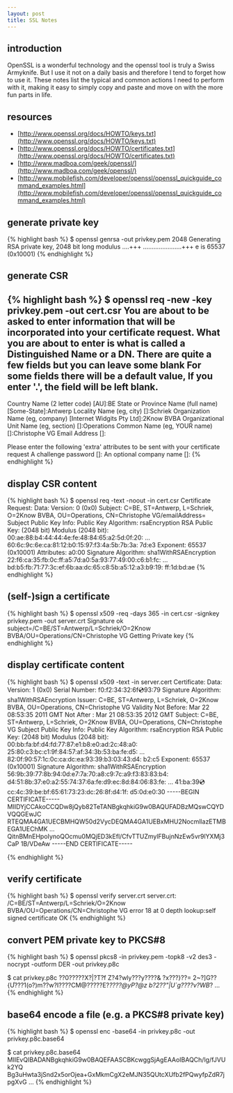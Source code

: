 ```yaml
---
layout: post
title: SSL Notes
---
```


## introduction

OpenSSL is a wonderful technology and the openssl tool is truly a Swiss
Armyknife. But I use it not on a daily basis and therefore I tend to forget
how to use it. These notes list the typical and common actions I need to
perform with it, making it easy to simply copy and paste and move on with the
more fun parts in life.

## resources

* [http://www.openssl.org/docs/HOWTO/keys.txt](http://www.openssl.org/docs/HOWTO/keys.txt)
* [http://www.openssl.org/docs/HOWTO/certificates.txt](http://www.openssl.org/docs/HOWTO/certificates.txt)
* [http://www.madboa.com/geek/openssl/](http://www.madboa.com/geek/openssl/)
* [http://www.mobilefish.com/developer/openssl/openssl_quickguide_command_examples.html](http://www.mobilefish.com/developer/openssl/openssl_quickguide_command_examples.html)

## generate private key

{% highlight bash %}
$ openssl genrsa -out privkey.pem 2048
Generating RSA private key, 2048 bit long modulus
....+++
......................+++
e is 65537 (0x10001)
{% endhighlight %}

## generate CSR

{% highlight bash %}
$ openssl req -new -key privkey.pem -out cert.csr
You are about to be asked to enter information that will be incorporated
into your certificate request.
What you are about to enter is what is called a Distinguished Name or a DN.
There are quite a few fields but you can leave some blank
For some fields there will be a default value,
If you enter '.', the field will be left blank.
-----
Country Name (2 letter code) [AU]:BE
State or Province Name (full name) [Some-State]:Antwerp
Locality Name (eg, city) []:Schriek
Organization Name (eg, company) [Internet Widgits Pty Ltd]:2Know BVBA
Organizational Unit Name (eg, section) []:Operations
Common Name (eg, YOUR name) []:Christophe VG
Email Address []:

Please enter the following 'extra' attributes
to be sent with your certificate request
A challenge password []:
An optional company name []:
{% endhighlight %}

## display CSR content ##

{% highlight bash %}
$ openssl req -text -noout -in cert.csr
Certificate Request:
    Data:
        Version: 0 (0x0)
        Subject: C=BE, ST=Antwerp, L=Schriek, O=2Know BVBA, OU=Operations, CN=Christophe VG/emailAddress=
        Subject Public Key Info:
            Public Key Algorithm: rsaEncryption
            RSA Public Key: (2048 bit)
                Modulus (2048 bit):
                    00:ae:88:b4:44:44:4e:fe:48:84:65:a2:5d:0f:20:
										...
                    60:6c:9c:6e:ca:81:12:b0:15:97:f3:4a:5b:7b:3a:
                    7d:e3
                Exponent: 65537 (0x10001)
        Attributes:
            a0:00
    Signature Algorithm: sha1WithRSAEncryption
        22:f6:ca:35:fb:0c:ff:a5:7d:a0:5a:93:77:49:00:c6:b1:fc:
				...
        bd:b5:fb:71:77:3c:ef:6b:aa:dc:65:c8:5b:a5:12:a3:b9:19:
        ff:1d:bd:ae
{% endhighlight %}

## (self-)sign a certificate ##

{% highlight bash %}
$ openssl x509 -req -days 365 -in cert.csr -signkey privkey.pem -out server.crt
Signature ok
subject=/C=BE/ST=Antwerp/L=Schriek/O=2Know BVBA/OU=Operations/CN=Christophe VG
Getting Private key
{% endhighlight %}

## display certificate content

{% highlight bash %}
$ openssl x509 -text -in server.cert
Certificate:
    Data:
        Version: 1 (0x0)
        Serial Number:
            f0:f2:34:32:6f:cd:93:79
        Signature Algorithm: sha1WithRSAEncryption
        Issuer: C=BE, ST=Antwerp, L=Schriek, O=2Know BVBA, OU=Operations, CN=Christophe VG
        Validity
            Not Before: Mar 22 08:53:35 2011 GMT
            Not After : Mar 21 08:53:35 2012 GMT
        Subject: C=BE, ST=Antwerp, L=Schriek, O=2Know BVBA, OU=Operations, CN=Christophe VG
        Subject Public Key Info:
            Public Key Algorithm: rsaEncryption
            RSA Public Key: (2048 bit)
                Modulus (2048 bit):
                    00:bb:fa:bf:d4:fd:77:87:e1:b8:e0:ad:2c:48:a0:
                    25:80:c3:bc:c1:9f:84:57:af:34:3b:53:ba:fe:d5:
										...
                    82:0f:90:57:1c:0c:ca:dc:ea:93:39:b3:03:43:d4:
                    b2:c5
                Exponent: 65537 (0x10001)
    Signature Algorithm: sha1WithRSAEncryption
        56:9b:39:77:8b:94:0d:e7:7a:70:a8:c9:7c:a9:f3:83:83:b4:
        d4:51:8b:37:e0:a2:55:74:37:6a:fe:d9:ec:8d:84:06:83:fe:
				...
        41:ba:39:cd:cc:4c:39:be:bf:65:61:73:23:dc:26:8f:d4:1f:
        d5:0d:e0:30
-----BEGIN CERTIFICATE-----
MIIDYjCCAkoCCQDw8jQyb82TeTANBgkqhkiG9w0BAQUFADBzMQswCQYDVQQGEwJC
RTEQMA4GA1UECBMHQW50d2VycDEQMA4GA1UEBxMHU2NocmllazETMBEGA1UEChMK
...
QitnBMnEHpoIynoQOcmu0MQjED3kEfl/CfvTTUZmylFBujnNzEw5vr9lYXMj3CaP
1B/VDeAw
-----END CERTIFICATE-----

{% endhighlight %}

## verify certificate

{% highlight bash %}
$ openssl verify server.crt 
server.crt: /C=BE/ST=Antwerp/L=Schriek/O=2Know BVBA/OU=Operations/CN=Christophe VG
error 18 at 0 depth lookup:self signed certificate
OK
{% endhighlight %}

## convert PEM private key to PKCS#8

{% highlight bash %}
$ openssl pkcs8 -in privkey.pem -topk8 -v2 des3 -nocrypt -outform DER -out privkey.p8c

$ cat privkey.p8c
??0?????X?|?T?f
 Z?4?wly???y????&
?x???}??=
  2~?]G??{Ư???1(o?)m??w?I????CM@?????E?*????@yP?@z b?2??"|U`g????v?WB*?
...
{% endhighlight %}

## base64 encode a file (e.g. a PKCS#8 private key)

{% highlight bash %}
$ openssl enc -base64 -in privkey.p8c -out privkey.p8c.base64

$ cat privkey.p8c.base64 
MIIEvQIBADANBgkqhkiG9w0BAQEFAASCBKcwggSjAgEAAoIBAQCh/lg/fJVUk2YQ
Bg3uHwta3jSnd2x5orOjea+GxMkmCgX2eMJN35QUtcXUfb2fPQwyfpZdR7jpgXvG
...
{% endhighlight %}
